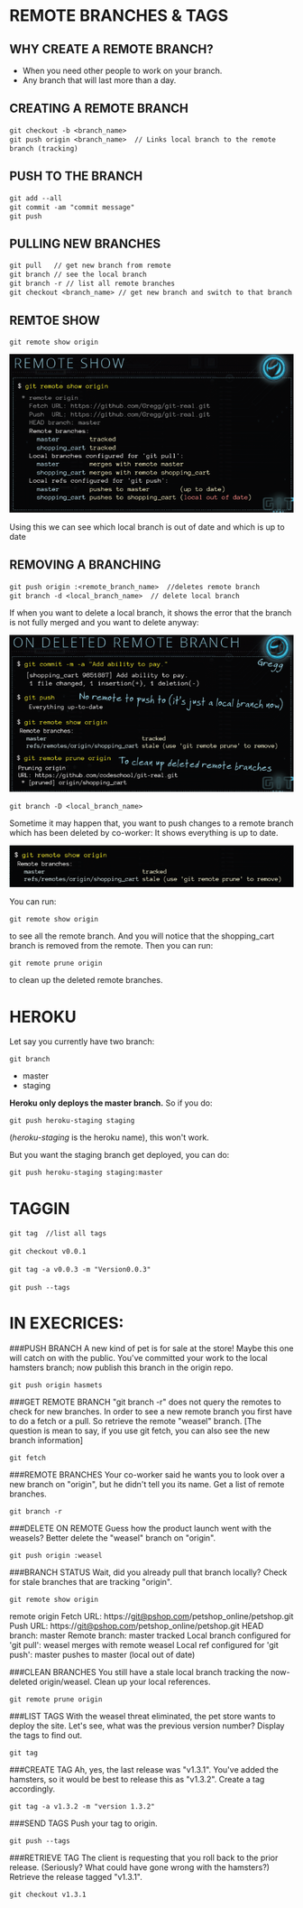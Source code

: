 # REMOTE BRANCHES & TAGS

## WHY CREATE A REMOTE BRANCH?

* When you need other people to work on your branch.
* Any branch that will last more than a day.


## CREATING A REMOTE BRANCH

	git checkout -b <branch_name>
	git push origin <branch_name>  // Links local branch to the remote branch (tracking)
	
## PUSH TO THE BRANCH 

	git add --all
	git commit -am "commit message"
	git push
	
## PULLING NEW BRANCHES

	git pull   // get new branch from remote
	git branch // see the local branch
	git branch -r // list all remote branches
	git checkout <branch_name> // get new branch and switch to that branch

## REMTOE SHOW

	git remote show origin
	
![](./images/1.png)	
	
Using this we can see which local branch is out of date and which is up to date

## REMOVING A BRANCHING

	git push origin :<remote_branch_name>  //deletes remote branch
	git branch -d <local_branch_name>  // delete local branch
	
If when you want to delete a local branch, it shows the error that the branch is not fully merged and you want to delete anyway:

![](./images/2.png)

	git branch -D <local_branch_name>
	

Sometime it may happen that, you want to push changes to a remote branch which has been deleted by co-worker:
It shows everything is up to date.

![](./images/3.png)

You can run:
	
	git remote show origin
	
to see all the remote branch. And you will notice that the shopping_cart branch is removed from the remote.
Then you can run:

	git remote prune origin
	
to clean up the deleted remote branches.


# HEROKU

Let say you currently have two branch:
	
	git branch
	
* master
* staging

**Heroku only deploys the master branch.** So if you do:

	git push heroku-staging staging

(_heroku-staging_ is the heroku name), this won't work.

But you want the staging branch get deployed, you can do:

	git push heroku-staging staging:master
	
# TAGGIN

	git tag  //list all tags
	
	git checkout v0.0.1
	
	git tag -a v0.0.3 -m "Version0.0.3"
	
	git push --tags
	
	
# IN EXECRICES:

###PUSH BRANCH
A new kind of pet is for sale at the store! Maybe this one will catch on with the public. You've committed your work to the local hamsters branch; now publish this branch in the origin repo.

	git push origin hasmets
	
###GET REMOTE BRANCH
"git branch -r" does not query the remotes to check for new branches. In order to see a new remote branch you first have to do a fetch or a pull. So retrieve the remote "weasel" branch.
[The question is mean to say, if you use git fetch, you can also see the new branch information]

	git fetch
	
###REMOTE BRANCHES
Your co-worker said he wants you to look over a new branch on "origin", but he didn't tell you its name. Get a list of remote branches.

	git branch -r
	
###DELETE ON REMOTE
Guess how the product launch went with the weasels? Better delete the "weasel" branch on "origin".

	git push origin :weasel
	
###BRANCH STATUS
Wait, did you already pull that branch locally? Check for stale branches that are tracking "origin".
	
	git remote show origin

  remote origin
  Fetch URL: https://git@pshop.com/petshop_online/petshop.git
  Push  URL: https://git@pshop.com/petshop_online/petshop.git
  HEAD branch: master
  Remote branch:
    master tracked
  Local branch configured for 'git pull':
    weasel merges with remote weasel
  Local ref configured for 'git push':
    master pushes to master (local out of date)
	
	
###CLEAN BRANCHES
You still have a stale local branch tracking the now-deleted origin/weasel. Clean up your local references.

	git remote prune origin
	
###LIST TAGS
With the weasel threat eliminated, the pet store wants to deploy the site. Let's see, what was the previous version number? Display the tags to find out.

	git tag
	
###CREATE TAG
Ah, yes, the last release was "v1.3.1". You've added the hamsters, so it would be best to release this as "v1.3.2". Create a tag accordingly.

	git tag -a v1.3.2 -m "version 1.3.2"
	
###SEND TAGS
Push your tag to origin.

	git push --tags
	
###RETRIEVE TAG
The client is requesting that you roll back to the prior release. (Seriously? What could have gone wrong with the hamsters?) Retrieve the release tagged "v1.3.1".

	git checkout v1.3.1



